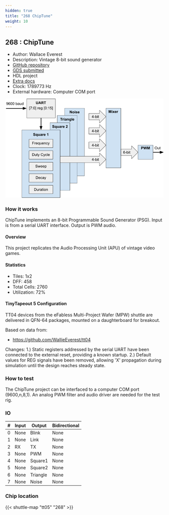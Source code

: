 ```yaml
---
hidden: true
title: "268 ChipTune"
weight: 10
---
```


## 268 : ChipTune

* Author: Wallace Everest
* Description: Vintage 8-bit sound generator
* [GitHub repository](https://github.com/WallieEverest/tt05)
* [GDS submitted](https://github.com/WallieEverest/tt05/actions/runs/6555676660)
* HDL project
* [Extra docs](https://github.com/WallieEverest/tt05/blob/main/README.md)
* Clock: 1789773 Hz
* External hardware: Computer COM port

![picture](images/picture.png)

### How it works

ChipTune implements an 8-bit Programmable Sound Generator (PSG).
Input is from a serial UART interface.
Output is PWM audio.

#### Overview

This project replicates the Audio Processing Unit (APU) of vintage video games.

#### Statistics

- Tiles: 1x2
- DFF: 458
- Total Cells: 2760
- Utilization: 72%

#### TinyTapeout 5 Configuration

TT04 devices from the eFabless Multi-Project Wafer (MPW) shuttle are delivered in QFN-64 packages, mounted on a daughterboard for breakout.

Based on data from:

- https://github.com/WallieEverest/tt04

Changes:
1.) Static registers addressed by the serial UART have been connected to the external reset, providing a known startup.
2.) Default values for REG signals have been removed, allowing 'X' propagation during simulation until the design reaches steady state.


### How to test

The ChipTune project can be interfaced to a computer COM port (9600,n,8,1).
An analog PWM filter and audio driver are needed for the test rig.


### IO

| # | Input        | Output       | Bidirectional      |
|---|--------------|--------------| -------------------|
| 0 | None  | Blink | None |
| 1 | None  | Link | None |
| 2 | RX  | TX | None |
| 3 | None  | PWM | None |
| 4 | None  | Square1 | None |
| 5 | None  | Square2 | None |
| 6 | None  | Triangle | None |
| 7 | None  | Noise | None |

### Chip location

{{< shuttle-map "tt05" "268" >}}

